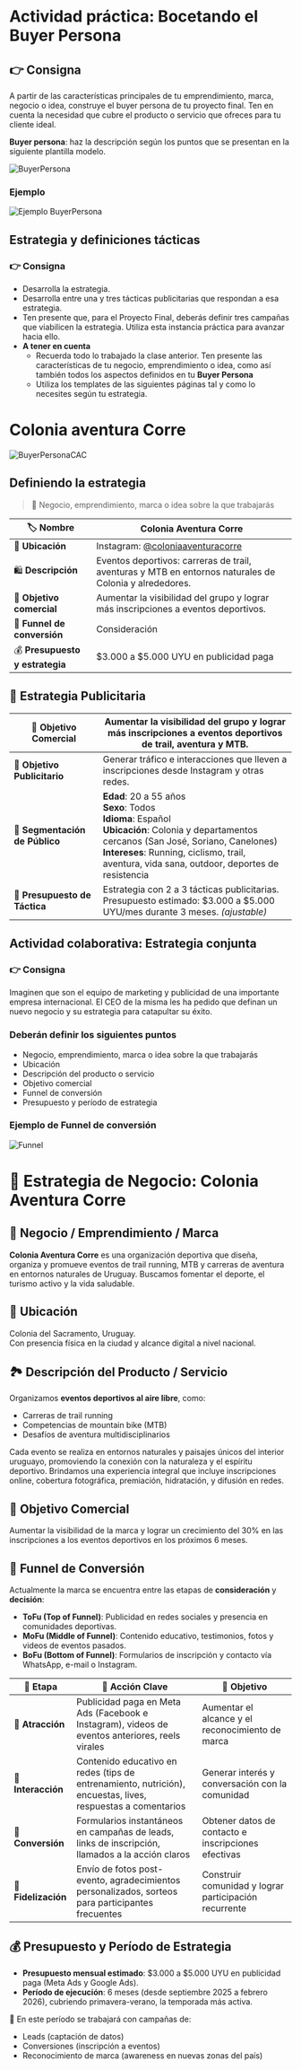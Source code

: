 # Actividad práctica: Bocetando el Buyer Persona

## 👉​ Consigna
A partir de las características principales de tu emprendimiento, marca, negocio o idea, construye el buyer persona de tu proyecto final. Ten en cuenta la necesidad que cubre el producto o servicio que ofreces para tu cliente ideal.

**Buyer persona**: haz la descripción según los puntos que se presentan en la siguiente plantilla modelo.

![BuyerPersona](image.png)

### Ejemplo 
![Ejemplo BuyerPersona](image-1.png)

## Estrategia y definiciones tácticas
### 👉 **Consigna**
- Desarrolla la estrategia.
 - Desarrolla entre una y tres tácticas publicitarias que respondan a esa estrategia.
- Ten presente que, para el Proyecto Final, deberás definir tres campañas que viabilicen la estrategia. Utiliza esta instancia práctica para avanzar hacia ello.
- **A tener en cuenta**
    - Recuerda todo lo trabajado la clase anterior. Ten presente las características de tu negocio, emprendimiento o idea, como así también todos los aspectos definidos en tu **Buyer Persona**
    - Utiliza los templates de las siguientes páginas tal y como lo necesites según tu estrategia.

# Colonia aventura Corre 
![BuyerPersonaCAC](image-2.png)

## Definiendo la estrategia
> 🧠 Negocio, emprendimiento, marca o idea sobre la que trabajarás

| 🏷️ Nombre                      | Colonia Aventura Corre                                                                 |
|-------------------------------|----------------------------------------------------------------------------------------|
| 📍 **Ubicación**                  | Instagram: [@coloniaaventuracorre](https://instagram.com/coloniaaventuracorre)        |
| 🛍️ **Descripción**                | Eventos deportivos: carreras de trail, aventuras y MTB en entornos naturales de Colonia y alrededores. |
| 🎯 **Objetivo comercial**         | Aumentar la visibilidad del grupo y lograr más inscripciones a eventos deportivos.     |
| 🔄 **Funnel de conversión**       | Consideración                                                                          |
| 💰 **Presupuesto y estrategia**   | $3.000 a $5.000 UYU en publicidad paga |



## 🎯 Estrategia Publicitaria
| 🧭 **Objetivo Comercial**          | Aumentar la visibilidad del grupo y lograr más inscripciones a eventos deportivos de trail, aventura y MTB. |
|-------------------------------|-----------------------------------------------------------------------------------------------------------------------------------|
| 📣 **Objetivo Publicitario**       | Generar tráfico e interacciones que lleven a inscripciones desde Instagram y otras redes.                                          |
| 🎯 **Segmentación de Público**     | **Edad**: 20 a 55 años<br>**Sexo**: Todos<br>**Idioma**: Español<br>**Ubicación**: Colonia y departamentos cercanos (San José, Soriano, Canelones)<br>**Intereses**: Running, ciclismo, trail, aventura, vida sana, outdoor, deportes de resistencia |
| 💸 **Presupuesto de Táctica**      | Estrategia con 2 a 3 tácticas publicitarias.<br>Presupuesto estimado: $3.000 a $5.000 UYU/mes durante 3 meses. *(ajustable)* |



## Actividad colaborativa: Estrategia conjunta
### 👉​ Consigna
Imaginen que son el equipo de marketing y publicidad de una importante empresa internacional. El CEO de la misma les ha pedido que definan un nuevo negocio y su estrategia para catapultar su éxito.

### Deberán definir los siguientes puntos
- Negocio, emprendimiento, marca o idea sobre la que trabajarás
- Ubicación
- Descripción del producto o servicio
- Objetivo comercial
- Funnel de conversión
- Presupuesto y período de estrategia

### Ejemplo de Funnel de conversión
![Funnel](image-8.png)

# 🏁 Estrategia de Negocio: Colonia Aventura Corre

## 🧠 Negocio / Emprendimiento / Marca
**Colonia Aventura Corre** es una organización deportiva que diseña, organiza y promueve eventos de trail running, MTB y carreras de aventura en entornos naturales de Uruguay. Buscamos fomentar el deporte, el turismo activo y la vida saludable.

## 📍 Ubicación
Colonia del Sacramento, Uruguay.  
Con presencia física en la ciudad y alcance digital a nivel nacional.

## 🏞️ Descripción del Producto / Servicio
Organizamos **eventos deportivos al aire libre**, como:
- Carreras de trail running
- Competencias de mountain bike (MTB)
- Desafíos de aventura multidisciplinarios

Cada evento se realiza en entornos naturales y paisajes únicos del interior uruguayo, promoviendo la conexión con la naturaleza y el espíritu deportivo. Brindamos una experiencia integral que incluye inscripciones online, cobertura fotográfica, premiación, hidratación, y difusión en redes.

## 🎯 Objetivo Comercial
Aumentar la visibilidad de la marca y lograr un crecimiento del 30% en las inscripciones a los eventos deportivos en los próximos 6 meses.

## 🧭 Funnel de Conversión
Actualmente la marca se encuentra entre las etapas de **consideración** y **decisión**:

- **ToFu (Top of Funnel)**: Publicidad en redes sociales y presencia en comunidades deportivas.
- **MoFu (Middle of Funnel)**: Contenido educativo, testimonios, fotos y videos de eventos pasados.
- **BoFu (Bottom of Funnel)**: Formularios de inscripción y contacto vía WhatsApp, e-mail o Instagram.


| 🧩 Etapa        | 🎯 Acción Clave                                                                 | 🥅 Objetivo |
|----------------|----------------------------------------------------------------------------------|------------|
| 🧲 **Atracción**    | Publicidad paga en Meta Ads (Facebook e Instagram), videos de eventos anteriores, reels virales | Aumentar el alcance y el reconocimiento de marca |
| 💬 **Interacción**  | Contenido educativo en redes (tips de entrenamiento, nutrición), encuestas, lives, respuestas a comentarios | Generar interés y conversación con la comunidad |
| 🛒 **Conversión**    | Formularios instantáneos en campañas de leads, links de inscripción, llamados a la acción claros | Obtener datos de contacto e inscripciones efectivas |
| 🔁 **Fidelización** | Envío de fotos post-evento, agradecimientos personalizados, sorteos para participantes frecuentes | Construir comunidad y lograr participación recurrente |


## 💰 Presupuesto y Período de Estrategia

- **Presupuesto mensual estimado**: $3.000 a $5.000 UYU en publicidad paga (Meta Ads y Google Ads).  
- **Período de ejecución**: 6 meses (desde septiembre 2025 a febrero 2026), cubriendo primavera-verano, la temporada más activa.

📌 En este período se trabajará con campañas de:
- Leads (captación de datos)
- Conversiones (inscripción a eventos)
- Reconocimiento de marca (awareness en nuevas zonas del país)